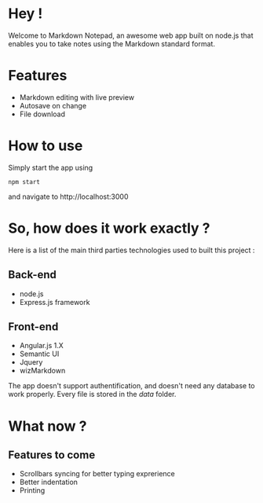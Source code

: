 # Hey !
Welcome to Markdown Notepad, an awesome web app built on node.js that enables you to take notes using the Markdown standard format.

# Features

* Markdown editing with live preview
* Autosave on change
* File download

# How to use

Simply start the app using 

```
npm start
```
and navigate to http://localhost:3000

# So, how does it work exactly ?

Here is a list of the main third parties technologies used to built this project :

## Back-end

* node.js
* Express.js framework

## Front-end

* Angular.js 1.X
* Semantic UI
* Jquery
* wizMarkdown

The app doesn't support authentification, and doesn't need any database to work properly. Every file is stored in the *data* folder.

# What now ?

## Features to come

* Scrollbars syncing for better typing exprerience
* Better indentation
* Printing
